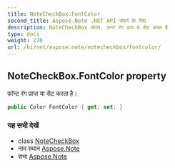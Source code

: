 ```yaml
---
title: NoteCheckBox.FontColor
second_title: Aspose.Note .NET API संदर्भ के लिए
description: NoteCheckBox संपत्त. फ़न्ट रंग प्रप्त य सेट करत है
type: docs
weight: 270
url: /hi/net/aspose.note/notecheckbox/fontcolor/
---
```

## NoteCheckBox.FontColor property

फ़ॉन्ट रंग प्राप्त या सेट करता है।

```csharp
public Color FontColor { get; set; }
```

### यह सभी देखें

* class [NoteCheckBox](../)
* नाम स्थान [Aspose.Note](../../notecheckbox/)
* सभा [Aspose.Note](../../../)


